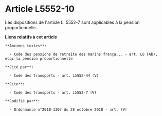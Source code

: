 # Article L5552-10

Les dispositions de l'article L. 5552-7 sont applicables à la pension proportionnelle.

**Liens relatifs à cet article**

	**Anciens textes**:

	  - Code des pensions de retraite des marins frança... - art. L6 (Ab), ecqc la pension proportionnelle

	**Cité par**:

	  - Code des transports - art. L5552-44 (V)

	**Cite**:

	  - Code des transports - art. L5552-7 (V)

	**Codifié par**:

	  - Ordonnance n°2010-1307 du 28 octobre 2010 - art. (V)
